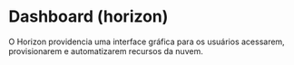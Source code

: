 # Dashboard (horizon)

O Horizon providencia uma interface gráfica para os usuários acessarem, provisionarem e automatizarem recursos da nuvem.
